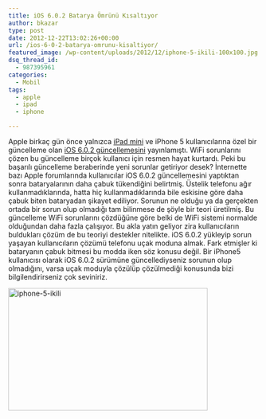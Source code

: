 ```yaml
---
title: iOS 6.0.2 Batarya Ömrünü Kısaltıyor
author: bkazar
type: post
date: 2012-12-22T13:02:26+00:00
url: /ios-6-0-2-batarya-omrunu-kisaltiyor/
featured_image: /wp-content/uploads/2012/12/iphone-5-ikili-100x100.jpg
dsq_thread_id:
  - 987395961
categories:
  - Mobil
tags:
  - apple
  - ipad
  - iphone

---
```

Apple birkaç gün önce yalnızca [iPad mini][1] ve iPhone 5 kullanıcılarına özel bir güncelleme olan [iOS 6.0.2 güncellemesini][2] yayınlamıştı. WiFi sorunlarını çözen bu güncelleme birçok kullanıcı için resmen hayat kurtardı. Peki bu başarılı güncelleme beraberinde yeni sorunlar getiriyor desek? İnternette bazı Apple forumlarında kullanıcılar iOS 6.0.2 güncellemesini yaptıktan sonra bataryalarının daha çabuk tükendiğini belirtmiş. Üstelik telefonu ağır kullanmadıklarında, hatta hiç kullanmadıklarında bile eskisine göre daha çabuk biten bataryadan şikayet ediliyor. Sorunun ne olduğu ya da gerçekten ortada bir sorun olup olmadığı tam bilinmese de şöyle bir teori üretilmiş. Bu güncelleme WiFi sorunlarını çözdüğüne göre belki de WiFi sistemi normalde olduğundan daha fazla çalışıyor. Bu akla yatın geliyor zira kullanıcıların buldukları çözüm de bu teoriyi destekler nitelikte. iOS 6.0.2 yükleyip sorun yaşayan kullanıcıların çözümü telefonu uçak moduna almak. Fark etmişler ki bataryanın çabuk bitmesi bu modda iken söz konusu değil. Bir iPhone5 kullanıcısı olarak iOS 6.0.2 sürümüne güncellediyseniz sorunun olup olmadığını, varsa uçak moduyla çözülüp çözülmediği konusunda bizi bilgilendirirseniz çok seviniriz.

<img class="aligncenter size-large wp-image-10050" alt="iphone-5-ikili" src="https://www.murekkep.org/wp-content/uploads/2012/12/iphone-5-ikili-400x246.jpg" width="400" height="246" srcset="https://www.murekkep.org/wp-content/uploads/2012/12/iphone-5-ikili-400x246.jpg 400w, https://www.murekkep.org/wp-content/uploads/2012/12/iphone-5-ikili-50x30.jpg 50w, https://www.murekkep.org/wp-content/uploads/2012/12/iphone-5-ikili-125x77.jpg 125w, https://www.murekkep.org/wp-content/uploads/2012/12/iphone-5-ikili-300x185.jpg 300w, https://www.murekkep.org/wp-content/uploads/2012/12/iphone-5-ikili-494x305.jpg 494w, https://www.murekkep.org/wp-content/uploads/2012/12/iphone-5-ikili.jpg 780w" sizes="(max-width: 400px) 100vw, 400px" />

 [1]: https://www.murekkep.org/ipad-mini-nasil-bir-tablet-8721 "ipad mini özellikleri"
 [2]: https://www.murekkep.org/apple-ios-6-0-2-guncellemesi-yayinladi-9978 "ios6.0.2"